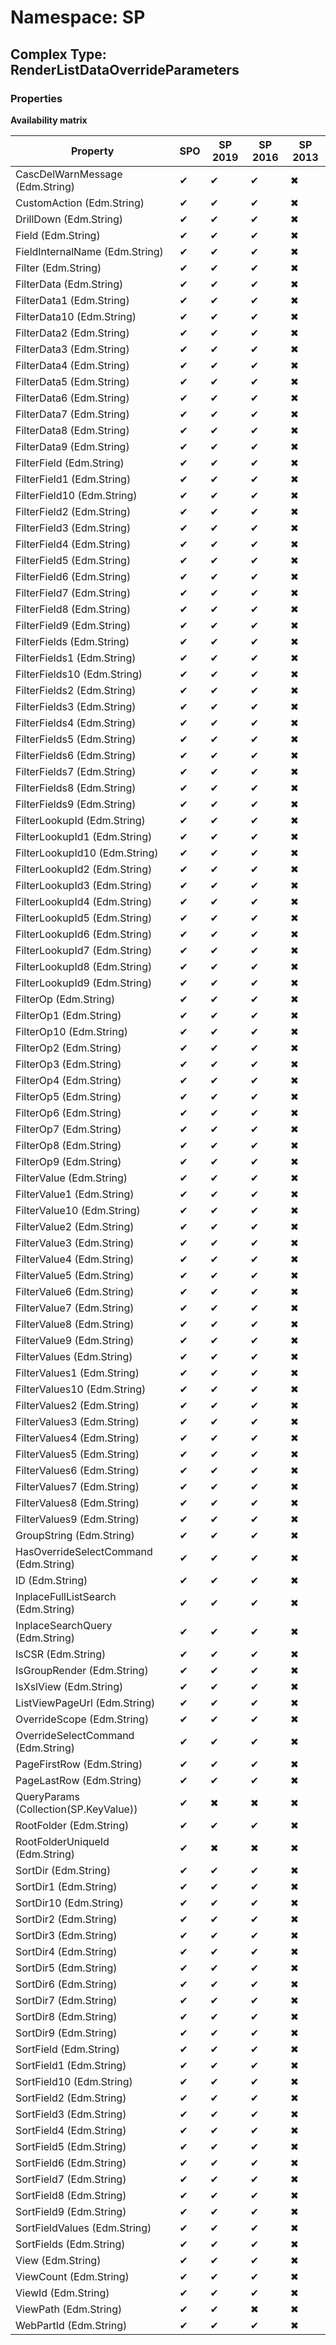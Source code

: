 # Namespace: SP

## Complex Type: RenderListDataOverrideParameters

### Properties

**Availability matrix**

Property | SPO | SP 2019 | SP 2016 | SP 2013
----------|-----|---------|---------|--------
CascDelWarnMessage (Edm.String) | ✔ | ✔ | ✔ | ✖
CustomAction (Edm.String) | ✔ | ✔ | ✔ | ✖
DrillDown (Edm.String) | ✔ | ✔ | ✔ | ✖
Field (Edm.String) | ✔ | ✔ | ✔ | ✖
FieldInternalName (Edm.String) | ✔ | ✔ | ✔ | ✖
Filter (Edm.String) | ✔ | ✔ | ✔ | ✖
FilterData (Edm.String) | ✔ | ✔ | ✔ | ✖
FilterData1 (Edm.String) | ✔ | ✔ | ✔ | ✖
FilterData10 (Edm.String) | ✔ | ✔ | ✔ | ✖
FilterData2 (Edm.String) | ✔ | ✔ | ✔ | ✖
FilterData3 (Edm.String) | ✔ | ✔ | ✔ | ✖
FilterData4 (Edm.String) | ✔ | ✔ | ✔ | ✖
FilterData5 (Edm.String) | ✔ | ✔ | ✔ | ✖
FilterData6 (Edm.String) | ✔ | ✔ | ✔ | ✖
FilterData7 (Edm.String) | ✔ | ✔ | ✔ | ✖
FilterData8 (Edm.String) | ✔ | ✔ | ✔ | ✖
FilterData9 (Edm.String) | ✔ | ✔ | ✔ | ✖
FilterField (Edm.String) | ✔ | ✔ | ✔ | ✖
FilterField1 (Edm.String) | ✔ | ✔ | ✔ | ✖
FilterField10 (Edm.String) | ✔ | ✔ | ✔ | ✖
FilterField2 (Edm.String) | ✔ | ✔ | ✔ | ✖
FilterField3 (Edm.String) | ✔ | ✔ | ✔ | ✖
FilterField4 (Edm.String) | ✔ | ✔ | ✔ | ✖
FilterField5 (Edm.String) | ✔ | ✔ | ✔ | ✖
FilterField6 (Edm.String) | ✔ | ✔ | ✔ | ✖
FilterField7 (Edm.String) | ✔ | ✔ | ✔ | ✖
FilterField8 (Edm.String) | ✔ | ✔ | ✔ | ✖
FilterField9 (Edm.String) | ✔ | ✔ | ✔ | ✖
FilterFields (Edm.String) | ✔ | ✔ | ✔ | ✖
FilterFields1 (Edm.String) | ✔ | ✔ | ✔ | ✖
FilterFields10 (Edm.String) | ✔ | ✔ | ✔ | ✖
FilterFields2 (Edm.String) | ✔ | ✔ | ✔ | ✖
FilterFields3 (Edm.String) | ✔ | ✔ | ✔ | ✖
FilterFields4 (Edm.String) | ✔ | ✔ | ✔ | ✖
FilterFields5 (Edm.String) | ✔ | ✔ | ✔ | ✖
FilterFields6 (Edm.String) | ✔ | ✔ | ✔ | ✖
FilterFields7 (Edm.String) | ✔ | ✔ | ✔ | ✖
FilterFields8 (Edm.String) | ✔ | ✔ | ✔ | ✖
FilterFields9 (Edm.String) | ✔ | ✔ | ✔ | ✖
FilterLookupId (Edm.String) | ✔ | ✔ | ✔ | ✖
FilterLookupId1 (Edm.String) | ✔ | ✔ | ✔ | ✖
FilterLookupId10 (Edm.String) | ✔ | ✔ | ✔ | ✖
FilterLookupId2 (Edm.String) | ✔ | ✔ | ✔ | ✖
FilterLookupId3 (Edm.String) | ✔ | ✔ | ✔ | ✖
FilterLookupId4 (Edm.String) | ✔ | ✔ | ✔ | ✖
FilterLookupId5 (Edm.String) | ✔ | ✔ | ✔ | ✖
FilterLookupId6 (Edm.String) | ✔ | ✔ | ✔ | ✖
FilterLookupId7 (Edm.String) | ✔ | ✔ | ✔ | ✖
FilterLookupId8 (Edm.String) | ✔ | ✔ | ✔ | ✖
FilterLookupId9 (Edm.String) | ✔ | ✔ | ✔ | ✖
FilterOp (Edm.String) | ✔ | ✔ | ✔ | ✖
FilterOp1 (Edm.String) | ✔ | ✔ | ✔ | ✖
FilterOp10 (Edm.String) | ✔ | ✔ | ✔ | ✖
FilterOp2 (Edm.String) | ✔ | ✔ | ✔ | ✖
FilterOp3 (Edm.String) | ✔ | ✔ | ✔ | ✖
FilterOp4 (Edm.String) | ✔ | ✔ | ✔ | ✖
FilterOp5 (Edm.String) | ✔ | ✔ | ✔ | ✖
FilterOp6 (Edm.String) | ✔ | ✔ | ✔ | ✖
FilterOp7 (Edm.String) | ✔ | ✔ | ✔ | ✖
FilterOp8 (Edm.String) | ✔ | ✔ | ✔ | ✖
FilterOp9 (Edm.String) | ✔ | ✔ | ✔ | ✖
FilterValue (Edm.String) | ✔ | ✔ | ✔ | ✖
FilterValue1 (Edm.String) | ✔ | ✔ | ✔ | ✖
FilterValue10 (Edm.String) | ✔ | ✔ | ✔ | ✖
FilterValue2 (Edm.String) | ✔ | ✔ | ✔ | ✖
FilterValue3 (Edm.String) | ✔ | ✔ | ✔ | ✖
FilterValue4 (Edm.String) | ✔ | ✔ | ✔ | ✖
FilterValue5 (Edm.String) | ✔ | ✔ | ✔ | ✖
FilterValue6 (Edm.String) | ✔ | ✔ | ✔ | ✖
FilterValue7 (Edm.String) | ✔ | ✔ | ✔ | ✖
FilterValue8 (Edm.String) | ✔ | ✔ | ✔ | ✖
FilterValue9 (Edm.String) | ✔ | ✔ | ✔ | ✖
FilterValues (Edm.String) | ✔ | ✔ | ✔ | ✖
FilterValues1 (Edm.String) | ✔ | ✔ | ✔ | ✖
FilterValues10 (Edm.String) | ✔ | ✔ | ✔ | ✖
FilterValues2 (Edm.String) | ✔ | ✔ | ✔ | ✖
FilterValues3 (Edm.String) | ✔ | ✔ | ✔ | ✖
FilterValues4 (Edm.String) | ✔ | ✔ | ✔ | ✖
FilterValues5 (Edm.String) | ✔ | ✔ | ✔ | ✖
FilterValues6 (Edm.String) | ✔ | ✔ | ✔ | ✖
FilterValues7 (Edm.String) | ✔ | ✔ | ✔ | ✖
FilterValues8 (Edm.String) | ✔ | ✔ | ✔ | ✖
FilterValues9 (Edm.String) | ✔ | ✔ | ✔ | ✖
GroupString (Edm.String) | ✔ | ✔ | ✔ | ✖
HasOverrideSelectCommand (Edm.String) | ✔ | ✔ | ✔ | ✖
ID (Edm.String) | ✔ | ✔ | ✔ | ✖
InplaceFullListSearch (Edm.String) | ✔ | ✔ | ✔ | ✖
InplaceSearchQuery (Edm.String) | ✔ | ✔ | ✔ | ✖
IsCSR (Edm.String) | ✔ | ✔ | ✔ | ✖
IsGroupRender (Edm.String) | ✔ | ✔ | ✔ | ✖
IsXslView (Edm.String) | ✔ | ✔ | ✔ | ✖
ListViewPageUrl (Edm.String) | ✔ | ✔ | ✔ | ✖
OverrideScope (Edm.String) | ✔ | ✔ | ✔ | ✖
OverrideSelectCommand (Edm.String) | ✔ | ✔ | ✔ | ✖
PageFirstRow (Edm.String) | ✔ | ✔ | ✔ | ✖
PageLastRow (Edm.String) | ✔ | ✔ | ✔ | ✖
QueryParams (Collection(SP.KeyValue)) | ✔ | ✖ | ✖ | ✖
RootFolder (Edm.String) | ✔ | ✔ | ✔ | ✖
RootFolderUniqueId (Edm.String) | ✔ | ✖ | ✖ | ✖
SortDir (Edm.String) | ✔ | ✔ | ✔ | ✖
SortDir1 (Edm.String) | ✔ | ✔ | ✔ | ✖
SortDir10 (Edm.String) | ✔ | ✔ | ✔ | ✖
SortDir2 (Edm.String) | ✔ | ✔ | ✔ | ✖
SortDir3 (Edm.String) | ✔ | ✔ | ✔ | ✖
SortDir4 (Edm.String) | ✔ | ✔ | ✔ | ✖
SortDir5 (Edm.String) | ✔ | ✔ | ✔ | ✖
SortDir6 (Edm.String) | ✔ | ✔ | ✔ | ✖
SortDir7 (Edm.String) | ✔ | ✔ | ✔ | ✖
SortDir8 (Edm.String) | ✔ | ✔ | ✔ | ✖
SortDir9 (Edm.String) | ✔ | ✔ | ✔ | ✖
SortField (Edm.String) | ✔ | ✔ | ✔ | ✖
SortField1 (Edm.String) | ✔ | ✔ | ✔ | ✖
SortField10 (Edm.String) | ✔ | ✔ | ✔ | ✖
SortField2 (Edm.String) | ✔ | ✔ | ✔ | ✖
SortField3 (Edm.String) | ✔ | ✔ | ✔ | ✖
SortField4 (Edm.String) | ✔ | ✔ | ✔ | ✖
SortField5 (Edm.String) | ✔ | ✔ | ✔ | ✖
SortField6 (Edm.String) | ✔ | ✔ | ✔ | ✖
SortField7 (Edm.String) | ✔ | ✔ | ✔ | ✖
SortField8 (Edm.String) | ✔ | ✔ | ✔ | ✖
SortField9 (Edm.String) | ✔ | ✔ | ✔ | ✖
SortFieldValues (Edm.String) | ✔ | ✔ | ✔ | ✖
SortFields (Edm.String) | ✔ | ✔ | ✔ | ✖
View (Edm.String) | ✔ | ✔ | ✔ | ✖
ViewCount (Edm.String) | ✔ | ✔ | ✔ | ✖
ViewId (Edm.String) | ✔ | ✔ | ✔ | ✖
ViewPath (Edm.String) | ✔ | ✔ | ✖ | ✖
WebPartId (Edm.String) | ✔ | ✔ | ✔ | ✖
